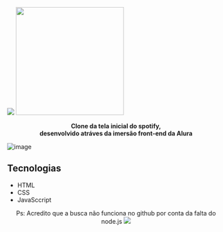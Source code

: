 <img src="https://user-images.githubusercontent.com/73097560/115834477-dbab4500-a447-11eb-908a-139a6edaec5c.gif">

<img width="250" src="https://github.com/user-attachments/assets/5d6c20a5-63e2-44e0-83bd-12a663220512">



<p align="center"><b>Clone da tela inicial do spotify, <br> desenvolvido atráves da imersão front-end da Alura</p></b>

![image](https://github.com/gabrielkkskx/clone-spotify/assets/111579958/5b0d8fed-5b6f-4e99-8fac-23bc6becf0ee)


## Tecnologias
* HTML
* CSS
* JavaSccript

<p align="center">Ps: Acredito que a busca não funciona no github por conta da falta do node.js

<img src="https://user-images.githubusercontent.com/73097560/115834477-dbab4500-a447-11eb-908a-139a6edaec5c.gif">
